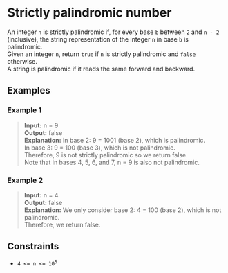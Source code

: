 # Strictly palindromic number

An integer `n` is strictly palindromic if, for every base `b` between `2` and `n - 2` (inclusive), the string representation of the integer `n` in base `b` is palindromic.  
Given an integer `n`, return `true` if `n` is strictly palindromic and `false` otherwise.  
A string is palindromic if it reads the same forward and backward.
 
## Examples
### Example 1
> **Input:** n = 9  
> **Output:** false  
> **Explanation:** In base 2: 9 = 1001 (base 2), which is palindromic.  
> In base 3: 9 = 100 (base 3), which is not palindromic.  
> Therefore, 9 is not strictly palindromic so we return false.  
> Note that in bases 4, 5, 6, and 7, n = 9 is also not palindromic.

### Example 2

> **Input:** n = 4  
> **Output:** false  
> **Explanation:** We only consider base 2: 4 = 100 (base 2), which is not palindromic.  
> Therefore, we return false.

## Constraints

- <code>4 <= n <= 10<sup>5</sup></code>